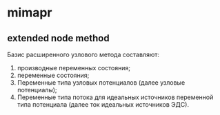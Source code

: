 # mimapr
## extended node method

Базис расширенного узлового метода составляют:

1. производные переменных состояния;
2. переменные состояния;
3. Переменные типа узловых потенциалов (далее узловые потенциалы);
4. Переменные типа потока для идеальных источников переменной типа потенциала (далее ток идеальных источников ЭДС).
